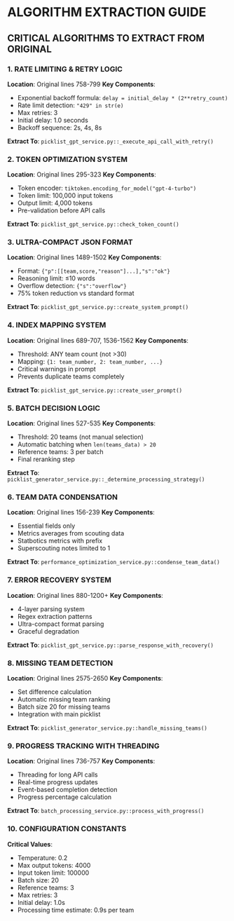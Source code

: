# ALGORITHM EXTRACTION GUIDE

## CRITICAL ALGORITHMS TO EXTRACT FROM ORIGINAL

### 1. RATE LIMITING & RETRY LOGIC
**Location**: Original lines 758-799
**Key Components**:
- Exponential backoff formula: `delay = initial_delay * (2**retry_count)`
- Rate limit detection: `"429" in str(e)`
- Max retries: 3
- Initial delay: 1.0 seconds
- Backoff sequence: 2s, 4s, 8s

**Extract To**: `picklist_gpt_service.py::_execute_api_call_with_retry()`

### 2. TOKEN OPTIMIZATION SYSTEM
**Location**: Original lines 295-323
**Key Components**:
- Token encoder: `tiktoken.encoding_for_model("gpt-4-turbo")`
- Token limit: 100,000 input tokens
- Output limit: 4,000 tokens
- Pre-validation before API calls

**Extract To**: `picklist_gpt_service.py::check_token_count()`

### 3. ULTRA-COMPACT JSON FORMAT
**Location**: Original lines 1489-1502
**Key Components**:
- Format: `{"p":[[team,score,"reason"]...],"s":"ok"}`
- Reasoning limit: ≤10 words
- Overflow detection: `{"s":"overflow"}`
- 75% token reduction vs standard format

**Extract To**: `picklist_gpt_service.py::create_system_prompt()`

### 4. INDEX MAPPING SYSTEM
**Location**: Original lines 689-707, 1536-1562
**Key Components**:
- Threshold: ANY team count (not >30)
- Mapping: `{1: team_number, 2: team_number, ...}`
- Critical warnings in prompt
- Prevents duplicate teams completely

**Extract To**: `picklist_gpt_service.py::create_user_prompt()`

### 5. BATCH DECISION LOGIC
**Location**: Original lines 527-535
**Key Components**:
- Threshold: 20 teams (not manual selection)
- Automatic batching when `len(teams_data) > 20`
- Reference teams: 3 per batch
- Final reranking step

**Extract To**: `picklist_generator_service.py::_determine_processing_strategy()`

### 6. TEAM DATA CONDENSATION
**Location**: Original lines 156-239
**Key Components**:
- Essential fields only
- Metrics averages from scouting data
- Statbotics metrics with prefix
- Superscouting notes limited to 1

**Extract To**: `performance_optimization_service.py::condense_team_data()`

### 7. ERROR RECOVERY SYSTEM
**Location**: Original lines 880-1200+
**Key Components**:
- 4-layer parsing system
- Regex extraction patterns
- Ultra-compact format parsing
- Graceful degradation

**Extract To**: `picklist_gpt_service.py::parse_response_with_recovery()`

### 8. MISSING TEAM DETECTION
**Location**: Original lines 2575-2650
**Key Components**:
- Set difference calculation
- Automatic missing team ranking
- Batch size 20 for missing teams
- Integration with main picklist

**Extract To**: `picklist_generator_service.py::handle_missing_teams()`

### 9. PROGRESS TRACKING WITH THREADING
**Location**: Original lines 736-757
**Key Components**:
- Threading for long API calls
- Real-time progress updates
- Event-based completion detection
- Progress percentage calculation

**Extract To**: `batch_processing_service.py::process_with_progress()`

### 10. CONFIGURATION CONSTANTS
**Critical Values**:
- Temperature: 0.2
- Max output tokens: 4000
- Input token limit: 100000
- Batch size: 20
- Reference teams: 3
- Max retries: 3
- Initial delay: 1.0s
- Processing time estimate: 0.9s per team